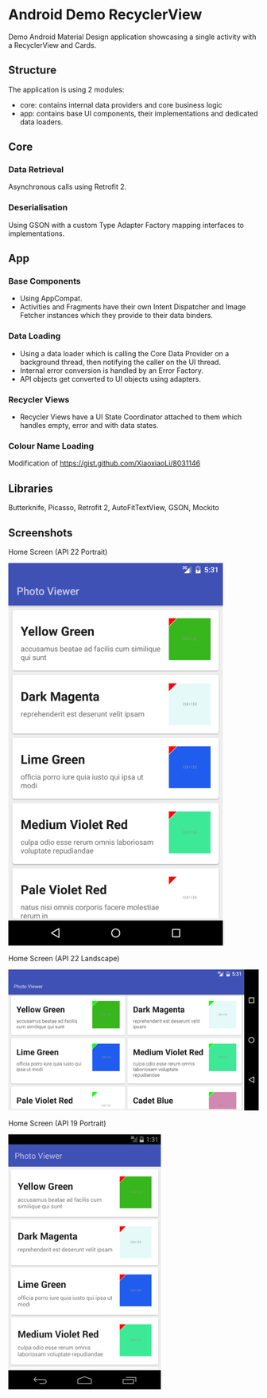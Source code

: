 # Android Demo RecyclerView
Demo Android Material Design application showcasing a single activity with a RecyclerView and Cards.

## Structure
The application is using 2 modules: 
- core: contains internal data providers and core business logic
- app: contains base UI components, their implementations and dedicated data loaders.

## Core

### Data Retrieval
Asynchronous calls using Retrofit 2.

### Deserialisation
Using GSON with a custom Type Adapter Factory mapping interfaces to implementations.

## App
### Base Components
- Using AppCompat.
- Activities and Fragments have their own Intent Dispatcher and Image Fetcher instances which they provide to their data binders.

### Data Loading
- Using a data loader which is calling the Core Data Provider on a background thread, then notifying the caller on the UI thread.
- Internal error conversion is handled by an Error Factory.
- API objects get converted to UI objects using adapters.

### Recycler Views
- Recycler Views have a UI State Coordinator attached to them which handles empty, error and with data states.

### Colour Name Loading
Modification of https://gist.github.com/XiaoxiaoLi/8031146

## Libraries
Butterknife, Picasso, Retrofit 2, AutoFitTextView, GSON, Mockito

## Screenshots
Home Screen (API 22 Portrait)

![Alt text](/screens/api_22_portrait.png?raw=true "Home Screen (API 22 Portrait)")

Home Screen (API 22 Landscape)

![Alt text](/screens/api_22_landscape.png?raw=true "Home Screen (API 22 Landscape)")

Home Screen (API 19 Portrait)

![Alt text](/screens/api_19_portrait.png?raw=true "Home Screen (API 19 Portrait)")
